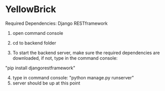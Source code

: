 # YellowBrick
Required Dependencies: Django RESTframework

1. open command console
2. cd to backend folder

3. To start the backend server, make sure the required dependencies are downloaded, if not, type in the command console:

"pip install djangorestframework"

4. type in command console: "python manage.py runserver"
5. server should be up at this point

